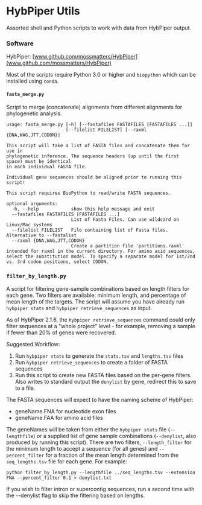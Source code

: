 # HybPiper Utils

Assorted shell and Python scripts to work with data from HybPiper output.

### Software

HybPiper: [www.github.com/mossmatters/HybPiper](www.github.com/mossmatters/HybPiper)

Most of the scripts require Python 3.0 or higher and `biopython` which can be installed using `conda`.


#### `fasta_merge.py`

Script to merge (concatenate) alignments from different alignments for phylogenetic analysis.

```
usage: fasta_merge.py [-h] [--fastafiles FASTAFILES [FASTAFILES ...]]
                      [--filelist FILELIST] [--raxml {DNA,WAG,JTT,CODON}]

This script will take a list of FASTA files and concatenate them for use in
phylogenetic inference. The sequence headers (up until the first space) must be identical
in each individual FASTA file.

Individual gene sequences should be aligned prior to running this script!

This script requires BioPython to read/write FASTA sequences.

optional arguments:
  -h, --help            show this help message and exit
  --fastafiles FASTAFILES [FASTAFILES ...]
                        List of Fasta Files. Can use wildcard on Linux/Mac systems
  --filelist FILELIST   File containing list of Fasta files. Alternative to --fastalist
  --raxml {DNA,WAG,JTT,CODON}
                        Create a partition file 'partitions.raxml' intended for raxml in the current directory. For amino acid sequences, select the substitution model. To specify a separate model for 1st/2nd vs. 3rd codon positions, select CODON.
```

### `filter_by_length.py`

A script for filtering gene-sample combinations based on length filters for each gene. Two filters are available: minimum length, and percentage of mean length of the targets. The script will assume you have already run `hybpiper stats` and `hybpiper retrieve_sequences` as input.

As of HybPiper 2.1.6, the `hybpiper retrieve_sequences` command could only filter sequences at a "whole project" level - for example, removing a sample if fewer than 20% of genes were recovered.

Suggested Workflow:

1. Run `hybpiper stats` to generate the `stats.tsv` and `lengths.tsv` files
2. Run `hybpiper retrieve_sequences` to create a folder of FASTA sequences
3. Run this script to create new FASTA files based on the per-gene filters. 
    Also writes to standard output the `denylist` by gene, redirect this to save to a file.
    
The FASTA sequences will expect to have the naming scheme of HybPiper:

-    geneName.FNA for nucleotide exon files
-    geneName.FAA for amino acid files
    
The geneNames will be taken from either the `hybpiper stats` file (`--lengthfile`) or a supplied list of gene sample combinations (`--denylist`, also produced by running this script). There are two filters, `--length_filter` for the minimum length to accept a sequence (for all genes) and `--percent_filter` for a fraction of the mean length determined from the `seq_lengths.tsv` file for each gene. For example:

```
python filter_by_length.py --lengthfile ../seq_lengths.tsv --extension FNA --percent_filter 0.1 > denylist.txt  
```
    
If you wish to filter intron or supercontig sequences, run a second time with the --denylist flag to skip the filtering based on lengths.
